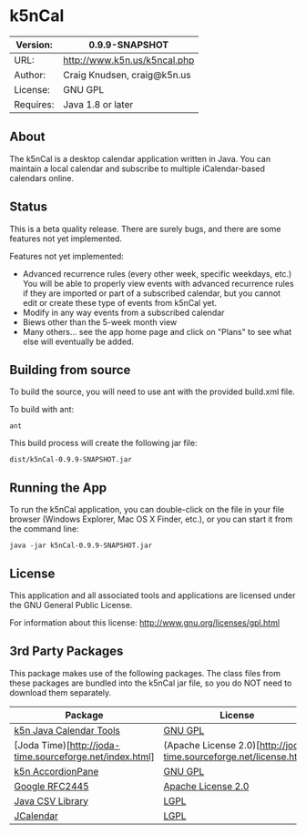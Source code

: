 # k5nCal

|Version:      |0.9.9-SNAPSHOT|
|--------------|----------------------------|
|URL:          |http://www.k5n.us/k5ncal.php|
|Author:       |Craig Knudsen, &#99;&#114;&#97;&#105;&#103;&#64;&#107;&#53;&#110;&#46;&#117;&#115;|
|License:      |GNU GPL|
|Requires:     |Java 1.8 or later|

## About
The k5nCal is a desktop calendar application written in Java.  You can
maintain a local calendar and subscribe to multiple iCalendar-based
calendars online.


## Status
This is a beta quality release.  There are surely bugs, and there are
some features not yet implemented.

Features not yet implemented:
 - Advanced recurrence rules (every other week, specific weekdays, etc.)
   You will be able to properly view events with advanced recurrence
   rules if they are imported or part of a subscribed calendar, but you
   cannot edit or create these type of events from k5nCal yet.
 - Modify in any way events from a subscribed calendar
 - Biews other than the 5-week month view
 - Many others... see the app home page and click on "Plans" to
   see what else will eventually be added.


## Building from source
To build the source, you will need to use ant with the provided build.xml
file.

To build with ant:
```
ant
```

This build process will create the following jar file:
```
dist/k5nCal-0.9.9-SNAPSHOT.jar
```

## Running the App

To run the k5nCal application, you can double-click on the file
in your file browser (Windows Explorer, Mac OS X Finder, etc.), or you
can start it from the command line:
```
java -jar k5nCal-0.9.9-SNAPSHOT.jar
```

## License
This application and all associated tools and applications are licensed under
the GNU General Public License.

For information about this license: http://www.gnu.org/licenses/gpl.html

## 3rd Party Packages

This package makes use of the following packages.  The class files from
these packages are bundled into the k5nCal jar file, so you do NOT need
to download them separately.

Package|License
-------|-------
[k5n Java Calendar Tools](http://www.k5n.us/javacaltools.php)|[GNU GPL](http://www.fsf.org/licensing/licenses/gpl.html)
[Joda Time)[http://joda-time.sourceforge.net/index.html]|(Apache License 2.0)[http://joda-time.sourceforge.net/license.html]
[k5n AccordionPane](http://www.k5n.us/k5naccordion.php)|[GNU GPL](http://www.fsf.org/licensing/licenses/gpl.html)
[Google RFC2445](http://code.google.com/p/google-rfc-2445/)|[Apache License 2.0](http://www.apache.org/licenses/)
[Java CSV Library](http://sourceforge.net/projects/javacsv/)|[LGPL](http://www.gnu.org/licenses/lgpl.html)
[JCalendar](http://www.toedter.com/en/jcalendar/index.html)|[LGPL](http://www.toedter.com/en/jcalendar/license.html)

